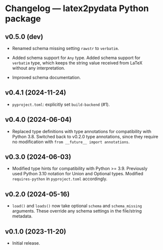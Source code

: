 # Changelog — latex2pydata Python package


## v0.5.0 (dev)

*  Renamed schema missing setting `rawstr` to `verbatim`.

*  Added schema support for `Any` type.  Added schema support for `verbatim`
   type, which keeps the string value received from LaTeX without any
   interpretation.

*  Improved schema documentation.



## v0.4.1 (2024-11-24)

*  `pyproject.toml`:  explicitly set `build-backend` (#1).



## v0.4.0 (2024-06-04)

*  Replaced type definitions with type annotations for compatibility with
   Python 3.8.  Switched back to v0.2.0 type annotations, since they
   require no modification with `from __future__ import annotations`.


## v0.3.0 (2024-06-03)

*  Modified type hints for compatibility with Python >= 3.9.  Previously used
   Python 3.10 notation for Union and Optional types.  Modified
   `requires-python` in `pyproject.toml` accordingly.


## v0.2.0 (2024-05-16)

*  `load()` and `loads()` now take optional `schema` and `schema_missing`
   arguments.  These override any schema settings in the file/string metadata.


## v0.1.0 (2023-11-20)

*  Initial release.
